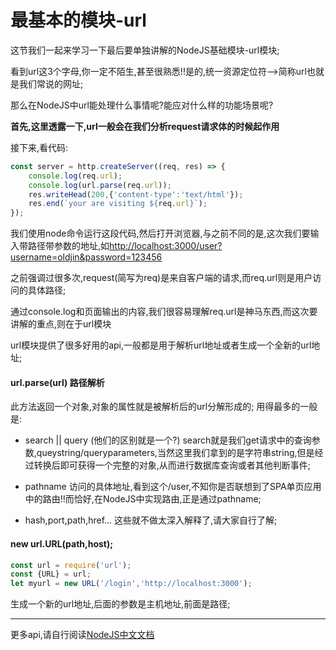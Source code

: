 # 最基本的模块-url

这节我们一起来学习一下最后要单独讲解的NodeJS基础模块-url模块;

看到url这3个字母,你一定不陌生,甚至很熟悉!!是的,统一资源定位符-->简称url也就是我们常说的网址;

那么在NodeJS中url能处理什么事情呢?能应对什么样的功能场景呢?

**首先,这里透露一下,url一般会在我们分析request请求体的时候起作用**

接下来,看代码:

```javascript {.line-numbers}
const server = http.createServer((req, res) => {
    console.log(req.url);
    console.log(url.parse(req.url));
    res.writeHead(200,{'content-type':'text/html'});
    res.end(`your are visiting ${req.url}`);
});
```
我们使用node命令运行这段代码,然后打开浏览器,与之前不同的是,这次我们要输入带路径带参数的地址,如[http://localhost:3000/user?username=oldjin&password=123456](http://localhost:3000/user?username=oldjin&password=123456)


之前强调过很多次,request(简写为req)是来自客户端的请求,而req.url则是用户访问的具体路径;

通过console.log和页面输出的内容,我们很容易理解req.url是神马东西,而这次要讲解的重点,则在于url模块

url模块提供了很多好用的api,一般都是用于解析url地址或者生成一个全新的url地址;

#### url.parse(url) 路径解析
此方法返回一个对象,对象的属性就是被解析后的url分解形成的;
用得最多的一般是:
* search || query (他们的区别就是一个?)
search就是我们get请求中的查询参数,queystring/queryparameters,当然这里我们拿到的是字符串string,但是经过转换后即可获得一个完整的对象,从而进行数据库查询或者其他判断事件;

* pathname
访问的具体地址,看到这个/user,不知你是否联想到了SPA单页应用中的路由!!而恰好,在NodeJS中实现路由,正是通过pathname;

* hash,port,path,href...
这些就不做太深入解释了,请大家自行了解;

#### new url.URL(path,host);

```javascript {.line-numbers}
const url = require('url');
const {URL} = url;
let myurl = new URL('/login','http://localhost:3000');
```
生成一个新的url地址,后面的参数是主机地址,前面是路径;

---

更多api,请自行阅读[NodeJS中文文档](http://nodejs.cn/api/url.html)
